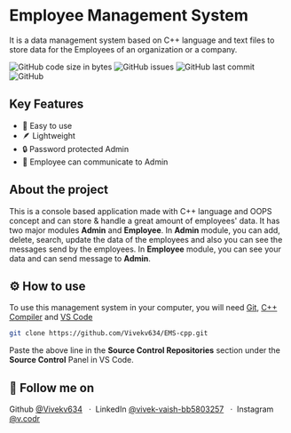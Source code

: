 # Employee Management System
It is a data management system based on C++ language and text files to store data for the Employees of an organization or a company.


![GitHub code size in bytes](https://img.shields.io/github/languages/code-size/vivekv634/EMS-cpp?style=for-the-badge)
![GitHub issues](https://img.shields.io/github/issues/vivekv634/EMS-cpp?style=for-the-badge)
![GitHub last commit](https://img.shields.io/github/last-commit/vivekv634/EMS-cpp?style=for-the-badge)
![GitHub](https://img.shields.io/github/license/vivekv634/ems-cpp?style=for-the-badge)

##  Key Features
* 🫶 Easy to use
* 🪶 Lightweight
* 🔒 Password protected Admin 
* 💭 Employee can communicate to Admin

##  About the project
This is a console based application made with C++ language and OOPS concept and can store & handle a great amount of employees' data. It has two major modules **Admin** and **Employee**. In **Admin** module, you can add, delete, search, update the data of the employees and also you can see the messages send by the employees. In **Employee** module, you can see your data and can send message to **Admin**.

## ⚙️ How to use
To use this management system in your computer, you will need [Git](https://git-scm.com/), [C++ Compiler](https://sourceforge.net/projects/orwelldevcpp/) and [VS Code](https://code.visualstudio.com/download)

```bash
git clone https://github.com/Vivekv634/EMS-cpp.git
```
Paste the above line in the **Source Control Repositories** section under the **Source Control** Panel in VS Code.

## 🤝 Follow me on
Github [@Vivekv634](https://github.com/Vivekv634) &nbsp; &middot;&nbsp;
LinkedIn [@vivek-vaish-bb5803257](https://www.linkedin.com/in/vivek-vaish-bb5803257/) &nbsp; &middot;&nbsp;
Instagram [@v.codr](https://www.instagram.com/v.codr/)
